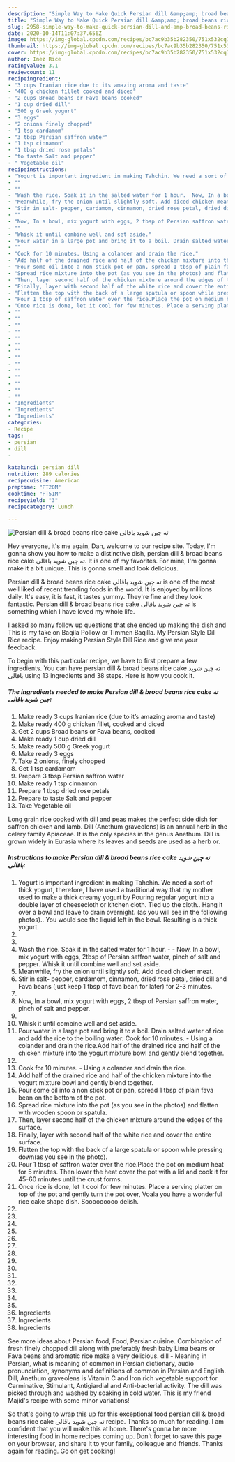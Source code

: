 ```yaml
---
description: "Simple Way to Make Quick Persian dill &amp;amp; broad beans rice cake ته چین شوید باقالی"
title: "Simple Way to Make Quick Persian dill &amp;amp; broad beans rice cake ته چین شوید باقالی"
slug: 2958-simple-way-to-make-quick-persian-dill-and-amp-broad-beans-rice-cake
date: 2020-10-14T11:07:37.656Z
image: https://img-global.cpcdn.com/recipes/bc7ac9b35b282350/751x532cq70/persian-dill-broad-beans-rice-cake-ته-چین-شوید-باقالی-recipe-main-photo.jpg
thumbnail: https://img-global.cpcdn.com/recipes/bc7ac9b35b282350/751x532cq70/persian-dill-broad-beans-rice-cake-ته-چین-شوید-باقالی-recipe-main-photo.jpg
cover: https://img-global.cpcdn.com/recipes/bc7ac9b35b282350/751x532cq70/persian-dill-broad-beans-rice-cake-ته-چین-شوید-باقالی-recipe-main-photo.jpg
author: Inez Rice
ratingvalue: 3.1
reviewcount: 11
recipeingredient:
- "3 cups Iranian rice due to its amazing aroma and taste"
- "400 g chicken fillet cooked and diced"
- "2 cups Broad beans or Fava beans cooked"
- "1 cup dried dill"
- "500 g Greek yogurt"
- "3 eggs"
- "2 onions finely chopped"
- "1 tsp cardamom"
- "3 tbsp Persian saffron water"
- "1 tsp cinnamon"
- "1 tbsp dried rose petals"
- "to taste Salt and pepper"
- " Vegetable oil"
recipeinstructions:
- "Yogurt is important ingredient in making Tahchin. We need a sort of thick yogurt, therefore, I have used a traditional way that my mother used to make a thick creamy yogurt by Pouring regular yogurt into a double layer of cheesecloth or kitchen cloth. Tied up the cloth.. Hang it over a bowl and leave to drain overnight. (as you will see in the following photos).. You would see the liquid left in the bowl. Resulting is a thick yogurt."
- ""
- ""
- "Wash the rice. Soak it in the salted water for 1 hour.  Now, In a bowl, mix yogurt with eggs, 2tbsp of Persian saffron water, pinch of salt and pepper. Whisk it until combine well and set aside."
- "Meanwhile, fry the onion until slightly soft. Add diced chicken meat."
- "Stir in salt- pepper, cardamom, cinnamon, dried rose petal, dried dill and Fava beans (just keep 1 tbsp of fava bean for later) for 2-3 minutes."
- ""
- "Now, In a bowl, mix yogurt with eggs, 2 tbsp of Persian saffron water, pinch of salt and pepper."
- ""
- "Whisk it until combine well and set aside."
- "Pour water in a large pot and bring it to a boil. Drain salted water of rice and add the rice to the boiling water. Cook for 10 minutes. Using a colander and drain the rice.Add half of the drained rice and half of the chicken mixture into the yogurt mixture bowl and gently blend together."
- ""
- "Cook for 10 minutes. Using a colander and drain the rice."
- "Add half of the drained rice and half of the chicken mixture into the yogurt mixture bowl and gently blend together."
- "Pour some oil into a non stick pot or pan, spread 1 tbsp of plain fava bean on the bottom of the pot."
- "Spread rice mixture into the pot (as you see in the photos) and flatten with wooden spoon or spatula."
- "Then, layer second half of the chicken mixture around the edges of the surface."
- "Finally, layer with second half of the white rice and cover the entire surface."
- "Flatten the top with the back of a large spatula or spoon while pressing down(as you see in the photo)."
- "Pour 1 tbsp of saffron water over the rice.Place the pot on medium heat for 5 minutes. Then lower the heat cover the pot with a lid and cook it for 45-60 minutes until the crust forms."
- "Once rice is done, let it cool for few minutes. Place a serving platter on top of the pot and gently turn the pot over, Voala you have a wonderful rice cake shape dish. Sooooooooo delish."
- ""
- ""
- ""
- ""
- ""
- ""
- ""
- ""
- ""
- ""
- ""
- ""
- ""
- ""
- "Ingredients"
- "Ingredients"
- "Ingredients"
categories:
- Recipe
tags:
- persian
- dill
- 

katakunci: persian dill  
nutrition: 289 calories
recipecuisine: American
preptime: "PT20M"
cooktime: "PT51M"
recipeyield: "3"
recipecategory: Lunch

---
```



![Persian dill &amp; broad beans rice cake ته چین شوید باقالی](https://img-global.cpcdn.com/recipes/bc7ac9b35b282350/751x532cq70/persian-dill-broad-beans-rice-cake-ته-چین-شوید-باقالی-recipe-main-photo.jpg)

Hey everyone, it's me again, Dan, welcome to our recipe site. Today, I'm gonna show you how to make a distinctive dish, persian dill &amp; broad beans rice cake ته چین شوید باقالی. It is one of my favorites. For mine, I'm gonna make it a bit unique. This is gonna smell and look delicious.

Persian dill &amp; broad beans rice cake ته چین شوید باقالی is one of the most well liked of recent trending foods in the world. It is enjoyed by millions daily. It's easy, it is fast, it tastes yummy. They're fine and they look fantastic. Persian dill &amp; broad beans rice cake ته چین شوید باقالی is something which I have loved my whole life.

I asked so many follow up questions that she ended up making the dish and This is my take on Baqila Pollow or Timmen Baqilla. My Persian Style Dill Rice recipe. Enjoy making Persian Style Dill Rice and give me your feedback.


To begin with this particular recipe, we have to first prepare a few ingredients. You can have persian dill &amp; broad beans rice cake ته چین شوید باقالی using 13 ingredients and 38 steps. Here is how you cook it.

<!--inarticleads1-->

##### The ingredients needed to make Persian dill &amp; broad beans rice cake ته چین شوید باقالی:

1. Make ready 3 cups Iranian rice (due to it’s amazing aroma and taste)
1. Make ready 400 g chicken fillet, cooked and diced
1. Get 2 cups Broad beans or Fava beans, cooked
1. Make ready 1 cup dried dill
1. Make ready 500 g Greek yogurt
1. Make ready 3 eggs
1. Take 2 onions, finely chopped
1. Get 1 tsp cardamom
1. Prepare 3 tbsp Persian saffron water
1. Make ready 1 tsp cinnamon
1. Prepare 1 tbsp dried rose petals
1. Prepare to taste Salt and pepper
1. Take  Vegetable oil


Long grain rice cooked with dill and peas makes the perfect side dish for saffron chicken and lamb. Dill (Anethum graveolens) is an annual herb in the celery family Apiaceae. It is the only species in the genus Anethum. Dill is grown widely in Eurasia where its leaves and seeds are used as a herb or. 

<!--inarticleads2-->

##### Instructions to make Persian dill &amp; broad beans rice cake ته چین شوید باقالی:

1. Yogurt is important ingredient in making Tahchin. We need a sort of thick yogurt, therefore, I have used a traditional way that my mother used to make a thick creamy yogurt by Pouring regular yogurt into a double layer of cheesecloth or kitchen cloth. Tied up the cloth.. Hang it over a bowl and leave to drain overnight. (as you will see in the following photos).. You would see the liquid left in the bowl. Resulting is a thick yogurt.
1. 
1. 
1. Wash the rice. Soak it in the salted water for 1 hour. -  - Now, In a bowl, mix yogurt with eggs, 2tbsp of Persian saffron water, pinch of salt and pepper. Whisk it until combine well and set aside.
1. Meanwhile, fry the onion until slightly soft. Add diced chicken meat.
1. Stir in salt- pepper, cardamom, cinnamon, dried rose petal, dried dill and Fava beans (just keep 1 tbsp of fava bean for later) for 2-3 minutes.
1. 
1. Now, In a bowl, mix yogurt with eggs, 2 tbsp of Persian saffron water, pinch of salt and pepper.
1. 
1. Whisk it until combine well and set aside.
1. Pour water in a large pot and bring it to a boil. Drain salted water of rice and add the rice to the boiling water. Cook for 10 minutes. - Using a colander and drain the rice.Add half of the drained rice and half of the chicken mixture into the yogurt mixture bowl and gently blend together.
1. 
1. Cook for 10 minutes. - Using a colander and drain the rice.
1. Add half of the drained rice and half of the chicken mixture into the yogurt mixture bowl and gently blend together.
1. Pour some oil into a non stick pot or pan, spread 1 tbsp of plain fava bean on the bottom of the pot.
1. Spread rice mixture into the pot (as you see in the photos) and flatten with wooden spoon or spatula.
1. Then, layer second half of the chicken mixture around the edges of the surface.
1. Finally, layer with second half of the white rice and cover the entire surface.
1. Flatten the top with the back of a large spatula or spoon while pressing down(as you see in the photo).
1. Pour 1 tbsp of saffron water over the rice.Place the pot on medium heat for 5 minutes. Then lower the heat cover the pot with a lid and cook it for 45-60 minutes until the crust forms.
1. Once rice is done, let it cool for few minutes. Place a serving platter on top of the pot and gently turn the pot over, Voala you have a wonderful rice cake shape dish. Sooooooooo delish.
1. 
1. 
1. 
1. 
1. 
1. 
1. 
1. 
1. 
1. 
1. 
1. 
1. 
1. 
1. Ingredients
1. Ingredients
1. Ingredients


See more ideas about Persian food, Food, Persian cuisine. Combination of fresh finely chopped dill along with preferably fresh baby Lima beans or Fava beans and aromatic rice make a very delicious. dill - Meaning in Persian, what is meaning of common in Persian dictionary, audio pronunciation, synonyms and definitions of common in Persian and English. Dill, Anethum graveolens is Vitamin C and Iron rich vegetable support for Carminative, Stimulant, Antigiardial and Anti-bacterial activity. The dill was picked through and washed by soaking in cold water. This is my friend Majid&#39;s recipe with some minor variations! 

So that's going to wrap this up for this exceptional food persian dill &amp; broad beans rice cake ته چین شوید باقالی recipe. Thanks so much for reading. I am confident that you will make this at home. There's gonna be more interesting food in home recipes coming up. Don't forget to save this page on your browser, and share it to your family, colleague and friends. Thanks again for reading. Go on get cooking!
